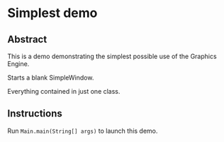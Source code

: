 # Simplest demo

## Abstract

This is a demo demonstrating the simplest possible use of the Graphics Engine.

Starts a blank SimpleWindow.

Everything contained in just one class.

## Instructions

Run `Main.main(String[] args)` to launch this demo.